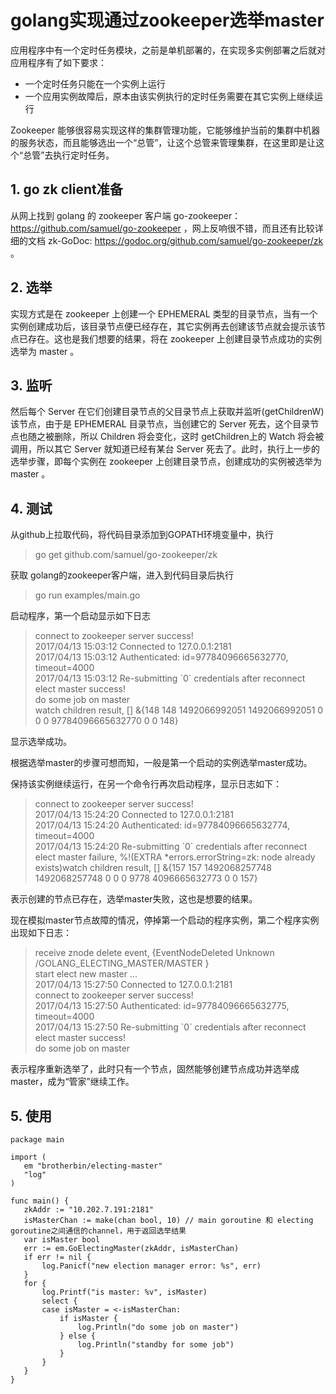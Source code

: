 # golang实现通过zookeeper选举master

应用程序中有一个定时任务模块，之前是单机部署的，在实现多实例部署之后就对应用程序有了如下要求：
 - 一个定时任务只能在一个实例上运行
 - 一个应用实例故障后，原本由该实例执行的定时任务需要在其它实例上继续运行

Zookeeper 能够很容易实现这样的集群管理功能，它能够维护当前的集群中机器的服务状态，而且能够选出一个“总管”，让这个总管来管理集群，在这里即是让这个“总管”去执行定时任务。

##  1. go zk client准备

从网上找到 golang 的 zookeeper 客户端 go-zookeeper：https://github.com/samuel/go-zookeeper ，网上反响很不错，而且还有比较详细的文档 zk-GoDoc: https://godoc.org/github.com/samuel/go-zookeeper/zk 。

##  2. 选举

实现方式是在 zookeeper 上创建一个 EPHEMERAL 类型的目录节点，当有一个实例创建成功后，该目录节点便已经存在，其它实例再去创建该节点就会提示该节点已存在。这也是我们想要的结果，将在 zookeeper 上创建目录节点成功的实例选举为 master 。

## 3. 监听

然后每个 Server 在它们创建目录节点的父目录节点上获取并监听(getChildrenW)该节点，由于是 EPHEMERAL 目录节点，当创建它的 Server 死去，这个目录节点也随之被删除，所以 Children 将会变化，这时 getChildren上的 Watch 将会被调用，所以其它 Server 就知道已经有某台 Server 死去了。此时，执行上一步的选举步骤，即每个实例在 zookeeper 上创建目录节点，创建成功的实例被选举为 master 。

## 4. 测试

从github上拉取代码，将代码目录添加到GOPATH环境变量中，执行

> go get github.com/samuel/go-zookeeper/zk

获取 golang的zookeeper客户端，进入到代码目录后执行

> go run examples/main.go

启动程序，第一个启动显示如下日志

> connect to zookeeper server success! <br>
2017/04/13 15:03:12 Connected to 127.0.0.1:2181 <br>
2017/04/13 15:03:12 Authenticated: id=97784096665632770, timeout=4000 <br>
2017/04/13 15:03:12 Re-submitting \`0\` credentials after reconnect <br>
elect master success! <br>
do some job on master <br>
watch children result,  [] &{148 148 1492066992051 1492066992051 0 0 0 97784096665632770 0 0 148}<br>

显示选举成功。

根据选举master的步骤可想而知，一般是第一个启动的实例选举master成功。

保持该实例继续运行，在另一个命令行再次启动程序，显示日志如下：

> connect to zookeeper server success! <br>
2017/04/13 15:24:20 Connected to 127.0.0.1:2181 <br>
2017/04/13 15:24:20 Authenticated: id=97784096665632774, timeout=4000 <br>
2017/04/13 15:24:20 Re-submitting \`0\` credentials after reconnect <br>
elect master failure, %!(EXTRA \*errors.errorString=zk: node already exists)watch children result,  [] &{157 157 1492068257748 1492068257748 0 0 0 9778
4096665632773 0 0 157}

表示创建的节点已存在，选举master失败，这也是想要的结果。

现在模拟master节点故障的情况，停掉第一个启动的程序实例，第二个程序实例出现如下日志：

> receive znode delete event,  {EventNodeDeleted Unknown /GOLANG_ELECTING_MASTER/MASTER <nil> } <br>
start elect new master ... <br>
2017/04/13 15:27:50 Connected to 127.0.0.1:2181 <br>
connect to zookeeper server success! <br>
2017/04/13 15:27:50 Authenticated: id=97784096665632775, timeout=4000 <br>
2017/04/13 15:27:50 Re-submitting \`0\` credentials after reconnect <br>
elect master success! <br>
do some job on master <br>

表示程序重新选举了，此时只有一个节点，固然能够创建节点成功并选举成master，成为“管家”继续工作。

## 5. 使用

 ```golang
package main

import (
	em "brotherbin/electing-master"
	"log"
)

func main() {
	zkAddr := "10.202.7.191:2181"
	isMasterChan := make(chan bool, 10) // main goroutine 和 electing goroutine之间通信的channel，用于返回选举结果
	var isMaster bool
	err := em.GoElectingMaster(zkAddr, isMasterChan)
	if err != nil {
		log.Panicf("new election manager error: %s", err)
	}
	for {
		log.Printf("is master: %v", isMaster)
		select {
		case isMaster = <-isMasterChan:
			if isMaster {
				log.Println("do some job on master")
			} else {
				log.Println("standby for some job")
			}
		}
	}
}
 ```

